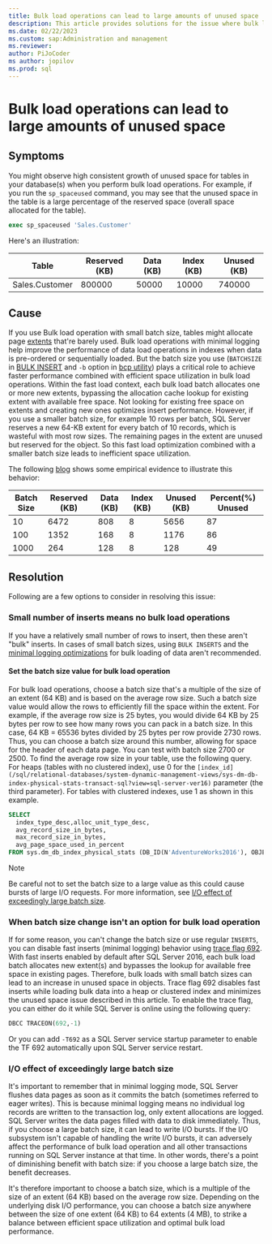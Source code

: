 ```yaml
---
title: Bulk load operations can lead to large amounts of unused space
description: This article provides solutions for the issue where bulk load operations with a small batch size lead to much unused space.
ms.date: 02/22/2023
ms.custom: sap:Administration and management
ms.reviewer: 
author: PiJoCoder
ms author: jopilov
ms.prod: sql
---
```


# Bulk load operations can lead to large amounts of unused space

## Symptoms

You might observe high consistent growth of unused space for tables in your database(s) when you perform bulk load operations. For example, if you run the `sp_spaceused` command, you may see that the unused space in the table is a large percentage of the reserved space (overall space allocated for the table).

```sql
exec sp_spaceused 'Sales.Customer'
```

Here's an illustration:

|Table          |Reserved (KB)  |Data (KB)   |Index (KB)  | Unused (KB) |
|---------      |-------------  |---------   |---------   |--------     |
|Sales.Customer | 800000        |  50000     | 10000      | 740000      |

## Cause

If you use Bulk load operation with small batch size, tables might allocate page [extents](/sql/relational-databases/pages-and-extents-architecture-guide#extents) that're barely used.
Bulk load operations with minimal logging help improve the performance of data load operations in indexes when data is pre-ordered or sequentially loaded. But the batch size you use (`BATCHSIZE` in [BULK INSERT](/sql/t-sql/statements/bulk-insert-transact-sql) and `-b` option in [bcp utility](/sql/tools/bcp-utility)) plays a critical role to achieve faster performance combined with efficient space utilization in bulk load operations. Within the fast load context, each bulk load batch allocates one or more new extents, bypassing the allocation cache lookup for existing extent with available free space. Not looking for existing free space on extents and creating new ones optimizes insert performance. However, if you use a smaller batch size, for example 10 rows per batch, SQL Server reserves a new 64-KB extent for every batch of 10 records, which is wasteful with most row sizes. The remaining pages in the extent are unused but reserved for the object. So this fast load optimization combined with a smaller batch size leads to inefficient space utilization.

The following [blog](/archive/blogs/sql_server_team/sql-server-2016-minimal-logging-and-impact-of-the-batchsize-in-bulk-load-operations) shows some empirical evidence to illustrate this behavior:

|Batch Size     |Reserved (KB)  |Data (KB)   |Index (KB)  | Unused (KB) | Percent(%) Unused |
|---------      |-------------  |---------   |---------   |--------     |------------       |
|10             | 6472          |  808       | 8          | 5656        |  87               |
|100            | 1352          |  168       | 8          | 1176        |  86               |
|1000           | 264           |  128       | 8          | 128         |  49               |

## Resolution

Following are a few options to consider in resolving this issue:

### Small number of inserts means no bulk load operations

If you have a relatively small number of rows to insert, then these aren't "bulk" inserts. In cases of small batch sizes, using `BULK INSERTS` and the [minimal logging optimizations](/sql/relational-databases/import-export/prerequisites-for-minimal-logging-in-bulk-import) for bulk loading of data aren't recommended.

#### Set the batch size value for bulk load operation

For bulk load operations, choose a batch size that's a multiple of the size of an extent (64 KB) and is based on the average row size. Such a batch size value would allow the rows to efficiently fill the space within the extent. For example, if the average row size is 25 bytes, you would divide 64 KB by 25 bytes per row to see how many rows you can pack in a batch size. In this case, 64 KB = 65536 bytes divided by 25 bytes per row provide 2730 rows. Thus, you can choose a batch size around this number, allowing for space for the header of each data page. You can test with batch size 2700 or 2500. To find the average row size in your table, use the following query. For heaps (tables with no clustered index), use 0 for the `[index_id](/sql/relational-databases/system-dynamic-management-views/sys-dm-db-index-physical-stats-transact-sql?view=sql-server-ver16)` parameter (the third parameter). For tables with clustered indexes, use 1 as shown in this example.

```sql
SELECT 
  index_type_desc,alloc_unit_type_desc, 
  avg_record_size_in_bytes, 
  max_record_size_in_bytes, 
  avg_page_space_used_in_percent
FROM sys.dm_db_index_physical_stats (DB_ID(N'AdventureWorks2016'), OBJECT_ID(N'Production.ProductDocument'), 1, NULL , 'DETAILED')
```

> [!NOTE]
> Be careful not to set the batch size to a large value as this could cause bursts of large I/O requests. For more information, see [I/O effect of exceedingly large batch size](#io-effect-of-exceedingly-large-batch-size).

### When batch size change isn't an option for bulk load operation

If for some reason, you can't change the batch size or use regular `INSERTS`, you can disable fast inserts (minimal logging) behavior using [trace flag 692](/sql/t-sql/database-console-commands/dbcc-traceon-trace-flags-transact-sql#tf692). With fast inserts enabled by default after SQL Server 2016, each bulk load batch allocates new extent(s) and bypasses the lookup for available free space in existing pages. Therefore, bulk loads with small batch sizes can lead to an increase in unused space in objects. Trace flag 692 disables fast inserts while loading bulk data into a heap or clustered index and minimizes the unused space issue described in this article.
To enable the trace flag, you can either do it while SQL Server is online using the following query:

```sql
DBCC TRACEON(692,-1)
```

Or you can add `-T692` as a SQL Server service startup parameter to enable the TF 692 automatically upon SQL Server service restart.

### I/O effect of exceedingly large batch size

It's important to remember that in minimal logging mode, SQL Server flushes data pages as soon as it commits the batch (sometimes referred to eager writes). This is because minimal logging means no individual log records are written to the transaction log, only extent allocations are logged. SQL Server writes the data pages filled with data to disk immediately. Thus, if you choose a large batch size, it can lead to write I/O bursts. If the I/O subsystem isn't capable of handling the write I/O bursts, it can adversely affect the performance of bulk load operation and all other transactions running on SQL Server instance at that time. In other words, there's a point of diminishing benefit with batch size: if you choose a large batch size, the benefit decreases.

It's therefore important to choose a batch size, which is a multiple of the size of an extent (64 KB) based on the average row size. Depending on the underlying disk I/O performance, you can choose a batch size anywhere between the size of one extent (64 KB) to 64 extents (4 MB), to strike a balance between efficient space utilization and optimal bulk load performance.


